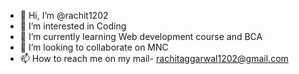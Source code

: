 - 👋 Hi, I’m @rachit1202
- 👀 I’m interested in Coding
- 🌱 I’m currently learning Web development course and BCA
- 💞️ I’m looking to collaborate on MNC
- 📫 How to reach me on my mail- rachitaggarwal1202@gmail.com

<!---
rachit1202/rachit1202 is a ✨ special ✨ repository because its `README.md` (this file) appears on your GitHub profile.
You can click the Preview link to take a look at your changes.
--->
